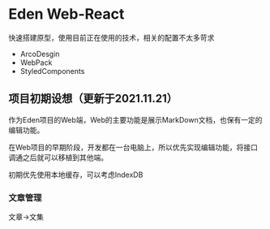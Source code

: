 # Eden Web-React

快速搭建原型，使用目前正在使用的技术，相关的配置不太多苛求

- ArcoDesgin
- WebPack
- StyledComponents


## 项目初期设想（更新于2021.11.21）

作为Eden项目的Web端，Web的主要功能是展示MarkDown文档，也保有一定的编辑功能。

在Web项目的早期阶段，开发都在一台电脑上，所以优先实现编辑功能，将接口调通之后就可以移植到其他端。

初期优先使用本地缓存，可以考虑IndexDB

### 文章管理
文章->文集
